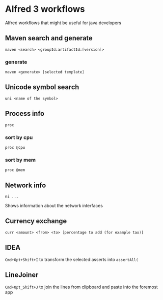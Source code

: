 # Alfred 3 workflows

Alfred workflows that might be useful for java developers

## Maven search and generate

`maven <search> <groupId:artifactId:[version]>`


### generate

`maven <generate> [selected template]`

## Unicode symbol search

`uni <name of the symbol>`

## Process info

`proc`

### sort by cpu

`proc @cpu`

### sort by mem

`proc @mem`

## Network info

`ni ...`

Shows information about the network interfaces

## Currency exchange

`curr <amount> <from> <to> [percentage to add (for example tax)]`

## IDEA

`Cmd+Opt+Shift+I` to transform the selected asserts into `assertAll(`

## LineJoiner

`Cmd+Opt_Shift+J` to join the lines from clipboard and paste into the foremost app

